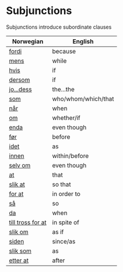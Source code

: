# Subjunctions

Subjunctions introduce subordinate clauses

| Norwegian | English |
| --- | --- |
| [fordi](https://www.ordnett.no/search?language=no&phrase=fordi) | because |
| [mens](https://www.ordnett.no/search?language=no&phrase=mens) | while |
| [hvis](https://www.ordnett.no/search?language=no&phrase=hvis) | if |
| [dersom](https://www.ordnett.no/search?language=no&phrase=dersom) | if |
| [jo...dess](https://www.ordnett.no/search?language=no&phrase=jo...dess) | the...the |
| [som](https://www.ordnett.no/search?language=no&phrase=som) | who/whom/which/that |
| [når](https://www.ordnett.no/search?language=no&phrase=når) | when |
| [om](https://www.ordnett.no/search?language=no&phrase=om) | whether/if |
| [enda](https://www.ordnett.no/search?language=no&phrase=enda) | even though |
| [før](https://www.ordnett.no/search?language=no&phrase=før) | before |
| [idet](https://www.ordnett.no/search?language=no&phrase=idet) | as |
| [innen](https://www.ordnett.no/search?language=no&phrase=innen) | within/before |
| [selv om](https://www.ordnett.no/search?language=no&phrase=selv%20om) | even though |
| [at](https://www.ordnett.no/search?language=no&phrase=at) | that |
| [slik at](https://www.ordnett.no/search?language=no&phrase=slik%20at) | so that |
| [for at](https://www.ordnett.no/search?language=no&phrase=for%20at) | in order to |
| [så](https://www.ordnett.no/search?language=no&phrase=så) | so |
| [da](https://www.ordnett.no/search?language=no&phrase=da) | when |
| [till tross for at](https://www.ordnett.no/search?language=no&phrase=till%20tross%20for%20at) | in spite of |
| [slik om](https://www.ordnett.no/search?language=no&phrase=slik%20om) | as if |
| [siden](https://www.ordnett.no/search?language=no&phrase=siden) | since/as |
| [slik som](https://www.ordnett.no/search?language=no&phrase=slik%20som) | as |
| [etter at](https://www.ordnett.no/search?language=no&phrase=etter%20at) | after |


